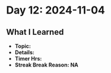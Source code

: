 # Day 12: 2024-11-04

## What I Learned
- **Topic:**
- **Details:**
- **Timer Hrs:**
- **Streak Break Reason: NA**